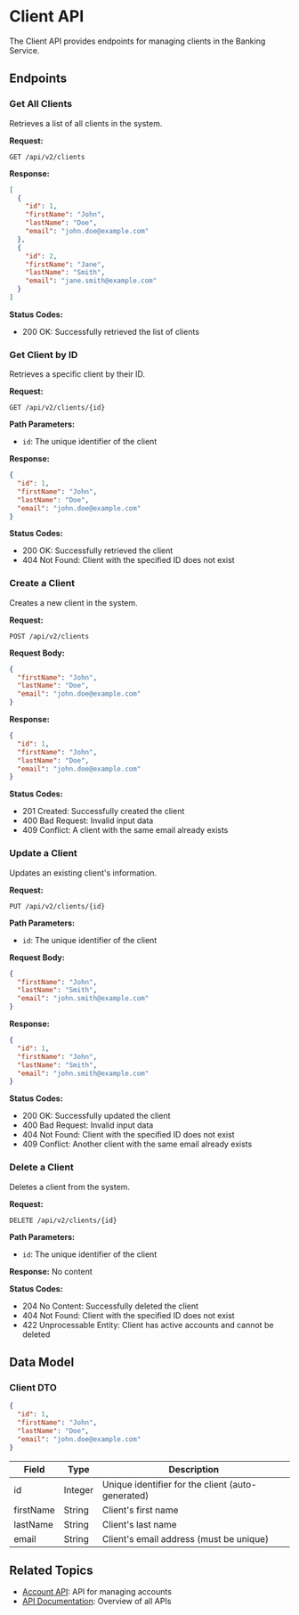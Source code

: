 # Client API

The Client API provides endpoints for managing clients in the Banking Service.

## Endpoints

### Get All Clients

Retrieves a list of all clients in the system.

**Request:**
```
GET /api/v2/clients
```

**Response:**
```json
[
  {
    "id": 1,
    "firstName": "John",
    "lastName": "Doe",
    "email": "john.doe@example.com"
  },
  {
    "id": 2,
    "firstName": "Jane",
    "lastName": "Smith",
    "email": "jane.smith@example.com"
  }
]
```

**Status Codes:**
- 200 OK: Successfully retrieved the list of clients

### Get Client by ID

Retrieves a specific client by their ID.

**Request:**
```
GET /api/v2/clients/{id}
```

**Path Parameters:**
- `id`: The unique identifier of the client

**Response:**
```json
{
  "id": 1,
  "firstName": "John",
  "lastName": "Doe",
  "email": "john.doe@example.com"
}
```

**Status Codes:**
- 200 OK: Successfully retrieved the client
- 404 Not Found: Client with the specified ID does not exist

### Create a Client

Creates a new client in the system.

**Request:**
```
POST /api/v2/clients
```

**Request Body:**
```json
{
  "firstName": "John",
  "lastName": "Doe",
  "email": "john.doe@example.com"
}
```

**Response:**
```json
{
  "id": 1,
  "firstName": "John",
  "lastName": "Doe",
  "email": "john.doe@example.com"
}
```

**Status Codes:**
- 201 Created: Successfully created the client
- 400 Bad Request: Invalid input data
- 409 Conflict: A client with the same email already exists

### Update a Client

Updates an existing client's information.

**Request:**
```
PUT /api/v2/clients/{id}
```

**Path Parameters:**
- `id`: The unique identifier of the client

**Request Body:**
```json
{
  "firstName": "John",
  "lastName": "Smith",
  "email": "john.smith@example.com"
}
```

**Response:**
```json
{
  "id": 1,
  "firstName": "John",
  "lastName": "Smith",
  "email": "john.smith@example.com"
}
```

**Status Codes:**
- 200 OK: Successfully updated the client
- 400 Bad Request: Invalid input data
- 404 Not Found: Client with the specified ID does not exist
- 409 Conflict: Another client with the same email already exists

### Delete a Client

Deletes a client from the system.

**Request:**
```
DELETE /api/v2/clients/{id}
```

**Path Parameters:**
- `id`: The unique identifier of the client

**Response:**
No content

**Status Codes:**
- 204 No Content: Successfully deleted the client
- 404 Not Found: Client with the specified ID does not exist
- 422 Unprocessable Entity: Client has active accounts and cannot be deleted

## Data Model

### Client DTO

```json
{
  "id": 1,
  "firstName": "John",
  "lastName": "Doe",
  "email": "john.doe@example.com"
}
```

| Field | Type | Description |
|-------|------|-------------|
| id | Integer | Unique identifier for the client (auto-generated) |
| firstName | String | Client's first name |
| lastName | String | Client's last name |
| email | String | Client's email address (must be unique) |

## Related Topics

- [Account API](account-api.md): API for managing accounts
- [API Documentation](api-documentation.md): Overview of all APIs
